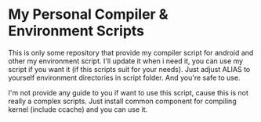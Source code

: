# My Personal Compiler & Environment Scripts

This is only some repository that provide my compiler script for android and other my environment script.
I'll update it when i need it, you can use my script if you want it (if this scripts suit for your needs).
Just adjust ALIAS to yourself environment directories in script folder. And you're safe to use.

I'm not provide any guide to you if want to use this script, cause this is not really a complex scripts.
Just install common component for compiling kernel (include ccache) and you can use it.
